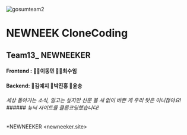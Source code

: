 ![gosumteam2](https://user-images.githubusercontent.com/85476908/126646686-42f09065-3d01-4c58-86f7-d9f9165c8714.png)

NEWNEEK CloneCoding
=============
Team13_ NEWNEEKER
-------------
#### Frontend : 👩‍🦱이동민 🤹‍♂️최수임  
#### Backend: 👧김예지 🧑박진홍 👩윤송

###### 세상 돌아가는 소식, 알고는 싶지만 신문 볼 새 없이 바쁜 게 우리 탓은 아니잖아요! ###### 뉴닉 사이트를 클론코딩했습니다!

*NEWNEEKER <newneeker.site>

